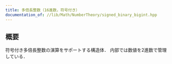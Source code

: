 ```yaml
---
title: 多倍長整数（16進数，符号付き）
documentation_of: //lib/Math/NumberTheory/signed_binary_bigint.hpp
---
```



## 概要

符号付き多倍長整数の演算をサポートする構造体．
内部では数値を2進数で管理している．
